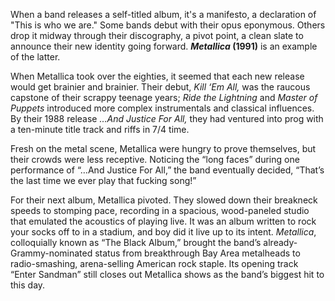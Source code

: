 When a band releases a self-titled album, it's a manifesto, a declaration of "This is who we are." Some bands debut with their opus eponymous. Others drop it midway through their discography, a pivot point, a clean slate to announce their new identity going forward. ***Metallica* (1991)** is an example of the latter.


When Metallica took over the eighties, it seemed that each new release would get brainier and brainier. Their debut, *Kill ‘Em All,* was the raucous capstone of their scrappy teenage years; *Ride the Lightning* and *Master of Puppets* introduced more complex instrumentals and classical influences. By their 1988 release *…And Justice For All,* they had ventured into prog with a ten-minute title track and riffs in 7/4 time.


Fresh on the metal scene, Metallica were hungry to prove themselves, but their crowds were less receptive. Noticing the “long faces” during one performance of “…And Justice For All,” the band eventually decided, “That’s the last time we ever play that fucking song!”


For their next album, Metallica pivoted. They slowed down their breakneck speeds to stomping pace, recording in a spacious, wood-paneled studio that emulated the acoustics of playing live. It was an album written to rock your socks off to in a stadium, and boy did it live up to its intent. *Metallica*, colloquially known as “The Black Album,” brought the band’s already-Grammy-nominated status from breakthrough Bay Area metalheads to radio-smashing, arena-selling American rock staple. Its opening track “Enter Sandman” still closes out Metallica shows as the band’s biggest hit to this day.